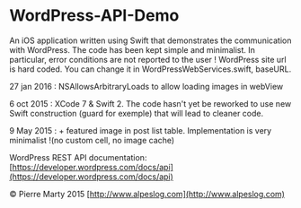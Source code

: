 # WordPress-API-Demo
An iOS application written using Swift that demonstrates the communication with WordPress. The code has been kept simple and minimalist. In particular, error conditions are not reported to the user !
WordPress site url is hard coded. You can change it in WordPressWebServices.swift, baseURL.


27 jan 2016 : NSAllowsArbitraryLoads to allow loading images in webView

6 oct 2015 : XCode 7 & Swift 2.
The code hasn't yet be reworked to use new Swift construction (guard for exemple) that will lead to cleaner code.

9 May 2015 : + featured  image in post list table.
Implementation is very minimalist !(no custom cell, no image cache)



WordPress REST API documentation: [https://developer.wordpress.com/docs/api](https://developer.wordpress.com/docs/api)

© Pierre Marty 2015
[http://www.alpeslog.com](http://www.alpeslog.com)
